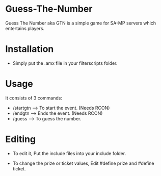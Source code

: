 # Guess-The-Number



Guess The Number aka GTN is a simple game for SA-MP servers which entertains players.


# Installation

* Simply put the .amx file in your filterscripts folder.

# Usage

It consists of 3 commands:

* /startgtn  --> To start the event. (Needs RCON)
* /endgtn    --> Ends the event. (Needs RCON)
* /guess     --> To guess the number.

# Editing

* To edit it, Put the include files into your include folder.

* To change the prize or ticket values, Edit #define prize and #define ticket.
